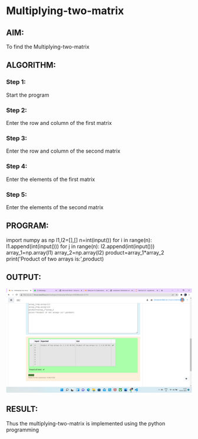 # Multiplying-two-matrix

## AIM:
To find the Multiplying-two-matrix
## ALGORITHM:

### Step 1:
Start the program
### Step 2:
Enter the row and column of the first matrix
### Step 3:
Enter the row and column of the second matrix
### Step 4:
Enter the elements of the first matrix
### Step 5:
Enter the elements of the second matrix
## PROGRAM: 

import numpy as np
l1,l2=[],[]
n=int(input())
for i in range(n):
    l1.append(int(input()))
for j in range(n):
    l2.append(int(input()))
array_1=np.array(l1)
array_2=np.array(l2)
product=array_1*array_2
print('Product of two arrays is:',product)

## OUTPUT:

![GitHub Logo](/image.png)

## RESULT:
Thus the multiplying-two-matrix is implemented using the python programming
